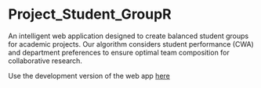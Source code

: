 # Project_Student_GroupR

An intelligent web application designed to create balanced student groups for academic projects. Our algorithm considers student performance (CWA) and department preferences to ensure optimal team composition for collaborative research.

Use the development version of the web app [here](https://everythingr.shinyapps.io/project_student_groupr/)

